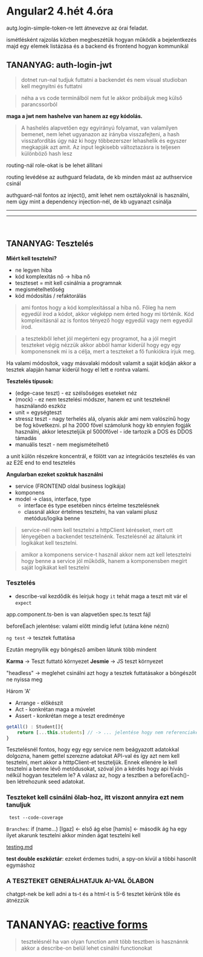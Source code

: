 # Angular2 4.hét 4.óra

autg.login-simple-token-re lett átnevezve az órai feladat.

ismétlésként rajzolás közben megbeszétük hogyan működik a bejelentkezés majd egy elemek listázása és a backend és frontend hogyan kommunikál

## TANANYAG: auth-login-jwt

> dotnet run-nal tudjuk futtatni a backendet és nem visual studioban kell megnyitni és futtatni

> néha a vs code terminálból nem fut le akkor próbáljuk meg külső parancssorból

**maga a jwt nem hashelve van hanem az egy kódolás.**
> A hashelés alapvetően egy egyirányú folyamat, van valamilyen bemenet, nem lehet ugyanazon az írányba visszafejteni, a hash visszafordítás úgy náz ki hogy többezerszer lehashelik és egyszer megkapják azt amit. Az input legkisebb változtazásra is teljesen különböző hash lesz


routing-nál role-okat is be lehet állítani

routing levédése az authguard feladata, de kb minden mást az authservice csinál

authguard-nál fontos az inject(), amit lehet nem osztályoknál is használni, nem úgy mint a dependency injection-nél, de kb ugyanazt csinálja

---
---
<br>


## TANANYAG: Tesztelés

**Miért kell tesztelni?**
- ne legyen hiba
- kód komplexitás nő -> hiba nő
- teszteset = mit kell csinálnia a programnak
- megismételhetőség
- kód módosítás / refaktorálás

> ami fontos hogy a kód komplexitással a hiba nő. Főleg ha nem egyedül írod a kódot, akkor végképp nem érted hogy mi történik. Kód komplexitásnál az is fontos tényező hogy egyedül vagy nem egyedül írod.

> a tesztekből lehet jól megérteni egy programot, ha a jól megírt teszteket végig nézzük akkor abból hamar kiderül hogy egy egy komponensnek mi is a célja, mert a teszteket a fő funkiókra írjuk meg.

Ha valami módosítok, vagy másvalaki módosít valamit a saját kódján akkor a tesztek alapján hamar kiderül hogy el lett e rontva valami.

**Tesztelés típusok:**
- (edge-case teszt) - ez szélsőséges eseteket néz
- (mock) - ez nem tesztelési módszer, hanem ez unit teszteknél használandó eszköz
- unit = egységteszt
- stressz teszt - nagy terhelés alá, olyanis akár ami nem valószínű hogy be fog következni. pl ha 2000 fővel számolunk hogy kb ennyien fogják használni, akkor leteszteljük pl 5000fővel - ide tartozik a DOS és DDOS támadás
- manuális teszt - nem megismételhető

a unit külön részekre koncentrál, e fölött van az integrációs tesztelés és van az E2E end to end tesztelés
 

 
**Angularban ezeket szoktuk használni**
- service (FRONTEND oldal business logikája)
- komponens
- model -> class, interface, type
    - interface és type esetében nincs értelme tesztelésnek
    - classnál akkor értelmes tesztelni, ha van valami plusz metódus/logika benne
    
> service-nél nem kell tesztelni a httpClient kéréseket, mert ott lényegében a backendet tesztelnénk. Tesztelésnél az általunk írt logikákat kell tesztelni.

> amikor a komponens service-t használ akkor nem azt kell letesztelni hogy benne a service jól működik, hanem a komponensben megírt saját logikákat kell tesztelni

### Tesztelés
- describe-val kezdődik és leírjuk hogy `it` tehát maga a teszt mit vár el  `expect`

app.component.ts-ben is van alapvetően spec.ts teszt fájl

beforeEach jelentése: valami előtt mindig lefut (utána kéne nézni)

`ng test` -> tesztek futtatása

Ezután megnyílik egy böngésző amiben látunk több mindent

**Karma** -> Teszt futtató környezet
**Jesmie** -> JS teszt környezet

"headless" -> meglehet csinálni azt hogy a tesztek futtatásakor a böngészőt ne nyissa meg

Három 'A'
- Arrange - előkészít
- Act - konkrétan maga a múvelet
- Assert - konkrétan mege a teszt eredménye 




```ts
getAll() : Student[]{
    return [...this.students] // -> ... jelentése hogy nem referenciaként ajda át hanem a másolatát
}
```

Tesztelésnél fontos, hogy egy egy service nem beágyazott adatokkal dolgozna, hanem gettel szerezne adatokat API-val és így azt nem kell tesztelni, mert akkor a htttpClient-et teszteljük.
Ennek ellenére le kell tesztelni a benne lévő metódusokat, szóval jön a kérdés hogy api hívás nélkül hogyan tesztelem le? 
A válasz az, hogy a tesztben a beforeEach()-ben létrehozunk seed adatokat.


### Teszteket kell csinálni ölab-hoz, itt viszont annyira ezt nem tanuljuk 

` test --code-coverage`

`Branches`:
if (name...)
    [Igaz] <- első ág
else
    [hamis] <- második ág
ha egy ilyet akarunk tesztelni akkor minden ágat tesztelni kell


[testing.md]("https://github.com/siposm/bprof-frontend-weekly/blob/master/angular/materials/testing.md")

**test double eszköztár**: ezeket érdemes tudni, a spy-on kívül a többi hasonlít egymáshoz

### A TESZTEKET GENERÁLHATJUk AI-VAL ÖLABON

chatgpt-nek be kell adni a ts-t és a html-t is 5-6 tesztet kérünk tőle és átnézzük

# TANANYAG: [reactive forms](https://github.com/siposm/bprof-frontend-weekly/tree/master/angular/reactive-form)


> tesztelésnél ha van olyan function amit több tesztben is hasznánnk akkor a describe-on belül lehet csinálni functionokat

